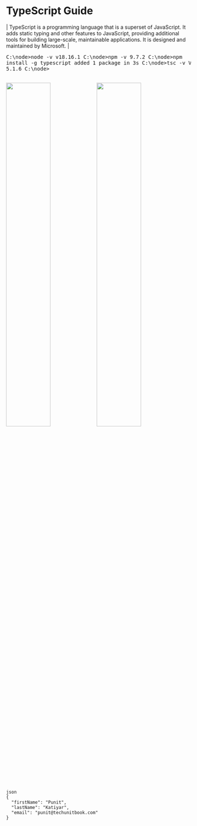 # TypeScript Guide 

| TypeScript is a programming language that is a superset of JavaScript. It adds static typing and other features to JavaScript, providing additional tools for building large-scale, maintainable applications. It is designed and maintained by Microsoft. | <pre>
C:\node>node -v
v18.16.1
C:\node>npm -v
9.7.2
C:\node>npm install -g typescript
added 1 package in 3s
C:\node>tsc -v
Version 5.1.6
C:\node>  
</pre>

<img src="setup-typescript.jpg" width="49%"><img src="setup-typescript.jpg" width="49%">


```
json
{
  "firstName": "Punit",
  "lastName": "Katiyar",
  "email": "punit@techunitbook.com" 
}
```




